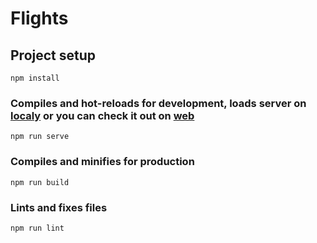 # Flights

## Project setup
```
npm install
```

### Compiles and hot-reloads for development, loads server on [localy](http://localhost:8081) or you can check it out on [web](https://imamovic-dzenan.surge.sh/#/)
```
npm run serve
```

### Compiles and minifies for production
```
npm run build
```

### Lints and fixes files
```
npm run lint
```
